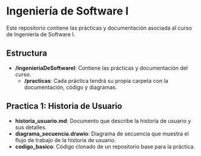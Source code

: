 # Ingeniería de Software I

Este repositorio contiene las prácticas y documentación asociada al curso de Ingeniería de Software I.

## Estructura

- **/ingenieriaDeSoftwareI**: Contiene las prácticas y documentación del curso.
  - **/practicas**: Cada práctica tendrá su propia carpeta con la documentación, código y diagramas.

## Practica 1: Historia de Usuario

- **historia_usuario.md**: Documento que describe la historia de usuario y sus detalles.
- **diagrama_secuencia.drawio**: Diagrama de secuencia que muestra el flujo de trabajo de la historia de usuario.
- **codigo_basico**: Código clonado de un repositorio base para la práctica.
